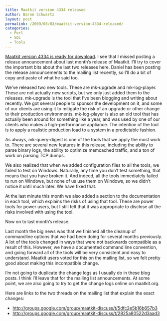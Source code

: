 ```yaml
---
title: Maatkit version 4334 released
author: Baron Schwartz
layout: post
permalink: /2009/08/03/maatkit-version-4334-released/
categories:
  - Perl
  - SQL
  - Tools
---
```

[Maatkit version 4334 is ready for download][1]. I see that I missed posting a release announcement about last month&#8217;s release of Maatkit. I&#8217;ll try to cover the important bits about the last two releases here. Daniel has been posting the release announcements to the mailing list recently, so I&#8217;ll do a bit of copy and paste of what he said too.

We&#8217;ve released two new tools. These are mk-upgrade and mk-log-player. These are not actually new scripts, but we only just added them to the releases. mk-upgrade is the tool that I&#8217;ve been blogging and writing about recently. We got several people to sponsor the development on it, and some of our clients are using it to mitigate the risk of an upgrade or other change to their production environments. mk-log-player is also an old tool that has actually been around for something like a year, and was used by one of our clients who makes a high-performance appliance. The intention of the tool is to apply a realistic production load to a system in a predictable fashion.

As always, mk-query-digest is one of the tools that we apply the most work to. There are several new features in this release, including the ability to parse binary logs, the ability to optimize memcached traffic, and a ton of work on parsing TCP dumps.

We also realized that when we added configuration files to all the tools, we failed to test on Windows. Naturally, any time you don&#8217;t test something, that means that you have broken it. And indeed, all the tools immediately failed to run on Windows, but none of us use them on Windows, so we didn&#8217;t notice it until much later. We have fixed that.

At the last minute this month we also added a section to the documentation in each tool, which explains the risks of using that tool. These are power tools for power users, but I still felt that it was appropriate to disclose all the risks involved with using the tool.

Now on to last month&#8217;s release.

Last month the big news was that we finished all the cleanup of commandline options that we had been doing for several months previously. A lot of the tools changed in ways that were not backwards compatible as a result of this. However, we have a documented command line convention, and going forward all of the tools will be very consistent and easy to understand. Maatkit users voted for this on the mailing list, so we felt pretty good about making this incompatible change.

I&#8217;m not going to duplicate the change logs as I usually do in these blog posts. I think I&#8217;ll leave that for the mailing list announcements. At some point, we are also going to try to get the change logs online on maatkit.org.

Here are links to the two threads on the mailing list that explain the exact changes:

*   <http://groups.google.com/group/maatkit-discuss/t/5dfc2e5b16b657b3>
*   <http://groups.google.com/group/maatkit-discuss/t/2825a80522d3aad3>

 [1]: http://code.google.com/p/maatkit/downloads/list